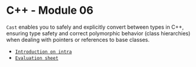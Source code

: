 # C++ - Module 06
`Cast` enables you to safely and explicitly convert between types in C++, ensuring type safety and correct polymorphic behavior (class hierarchies) when dealing with pointers or references to base classes. <br>
- [`Introduction on intra`](https://elearning.intra.42.fr/notions/piscine-c-d06-casts/subnotions)
- [`Evaluation sheet`](https://42evals.me/Cursus/CPP06/)
